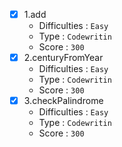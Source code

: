 - [x] 1.add
  - Difficulties : `Easy`
  - Type : `Codewritin`
  - Score : `300`
- [x] 2.centuryFromYear
  - Difficulties : `Easy`
  - Type : `Codewritin`
  - Score : `300`
- [x] 3.checkPalindrome
  - Difficulties : `Easy`
  - Type : `Codewritin`
  - Score : `300`